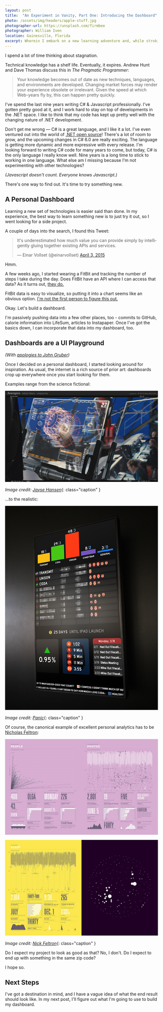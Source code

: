 ```yaml
---
layout: post
title:  "An Experiment in Vanity, Part One: Introducing the Dashboard"
photo: /assets/img/headers/apple-stuff.jpg
photographer-url: https://unsplash.com/firmbee
photographer: William Iven
location: Gainesville, Florida
excerpt: Wherein I embark on a new learning adventure and, while stroking my ego, very quickly get in over my head.
---
```


I spend a lot of time thinking about stagnation.

Technical knowledge has a shelf life. Eventually, it expires. Andrew Hunt and Dave Thomas discuss this in _The Pragmatic Programmer_:

> Your knowledge becomes out of date as new techniques, languages, and environments are developed. Changing market forces may render your experience obsolete or irrelevant. Given the speed at which Web-years fly by, this can happen pretty quickly.

I've spend the last nine years writing C# & Javascript professionally. I've gotten pretty good at it, and I work hard to stay on top of developments in the .NET space. I like to think that my code has kept up pretty well with the changing nature of .NET development.

Don't get me wrong &mdash; C# is a great language, and I like it a lot. I've even ventured out into the world of [.NET open source](https://github.com/jtompkins/Haberdasher)! There's a lot of room to grow, and the upcoming changes in C# 6.0 are really exciting. The language is getting more dynamic and more expressive with every release. I'm looking forward to writing C# code for many years to come, but today, C# is the only language I really know well. Nine years is a long time to stick to working in one language. What else am I missing because I'm not experimenting with other technologies?

*(Javascript doesn't count. Everyone knows Javascript.)*

There's one way to find out. It's time to try something new.

## A Personal Dashboard

Learning a new set of technologies is easier said than done. In my experience, the best way to learn something new is to just try it out, so I went looking for a side project.

A couple of days into the search, I found this Tweet:

<blockquote class="twitter-tweet" lang="en"><p>It&#39;s underestimated how much value you can provide simply by intelligently gluing together existing APIs and services.</p>&mdash; Einar Vollset (@einarvollset) <a href="https://twitter.com/einarvollset/status/584052437549326336">April 3, 2015</a></blockquote>
<script async src="//platform.twitter.com/widgets.js" charset="utf-8"></script>

Hmm.

A few weeks ago, I started wearing a FitBit and tracking the number of steps I take during the day. Does FitBit have an API where I can access that data? As it turns out, [they do.](https://wiki.fitbit.com/display/API/Fitbit+API;jsessionid=4CEE021FDC7D30745FD5FE21CF0451AE)

FitBit data is easy to visualize, so putting it into a chart seems like an obvious option. [I'm not the first person to figure this out.](http://blog.soff.es/fat/)

Okay. Let's build a dashboard.

I'm passively pushing data into a few other places, too - commits to GitHub, calorie information into LifeSum, articles to Instapaper. Once I've got the basics down, I can incorporate that data into my dashboard, too.

## Dashboards are a UI Playground

*(With [apologies to John Gruber](http://daringfireball.net/2009/04/twitter_clients_playground))*

Once I decided on a personal dashboard, I started looking around for inspiration. As usual, the internet is a rich source of prior art: dashboards crop up everywhere once you start looking for them.

Examples range from the science fictional:

![The Avengers Helicarrier](/assets/img/posts/2015-4-4-an-experiment-in-vanity/Avengers_Fury_Monitor_Screen_Graphics_slapcomp_jayse_hansen.jpg)

*Image credit: [Jayse Hansen](http://jayse.tv/v2/?portfolio=avengers-helicarrier-glass-screens)*{: class="caption" }

...to the realistic:

![Panic Status Board](/assets/img/posts/2015-4-4-an-experiment-in-vanity/statusboard.jpg)

*Image credit: [Panic](http://www.panic.com/blog/the-panic-status-board/)*{: class="caption" }

Of course, the canonical example of excellent personal analytics has to be [Nicholas Feltron](http://feltron.com/):

![Feltron Annual Report I](/assets/img/posts/2015-4-4-an-experiment-in-vanity/FAR12_04.jpg)

![Feltron Annual Report II](/assets/img/posts/2015-4-4-an-experiment-in-vanity/FAR12_08.jpg)

*Image credit: [Nick Feltron](http://feltron.com/FAR12.html)*{: class="caption" }

Do I expect my project to look as good as that? No, I don't. Do I expect to end up with something in the same zip code?

I hope so.

## Next Steps

I've got a destination in mind, and I have a vague idea of what the end result should look like. In my next post, I'll figure out what I'm going to use to build my dashboard.